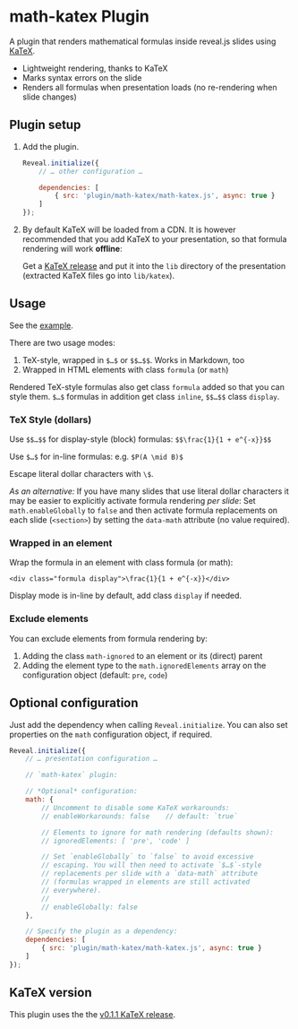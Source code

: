 # math-katex Plugin

A plugin that renders mathematical formulas inside reveal.js slides using
 [KaTeX](https://github.com/Khan/KaTeX]).

- Lightweight rendering, thanks to KaTeX
- Marks syntax errors on the slide
- Renders all formulas when presentation loads (no re-rendering when slide changes)


## Plugin setup

1. Add the plugin.

    ```javascript
    Reveal.initialize({
        // … other configuration …

    	dependencies: [
            { src: 'plugin/math-katex/math-katex.js', async: true }
    	]
    });
    ```
    
2. By default KaTeX will be loaded from a CDN. It is however recommended that you add KaTeX to your presentation, so that formula rendering will work **offline**:

    Get a [KaTeX release](https://github.com/Khan/KaTeX/releases/download/v0.1.1/katex.tar.gz) and put it into the `lib` directory of the presentation (extracted KaTeX files go into `lib/katex`).


## Usage

See the [example](example.html).

There are two usage modes:

1. TeX-style, wrapped in `$…$` or `$$…$$`. Works in Markdown, too
2. Wrapped in HTML elements with class `formula` (or `math`)

Rendered TeX-style formulas also get class `formula` added so that you can style them. `$…$` formulas in addition get class `inline`, `$$…$$` class `display`.


### TeX Style (dollars)

Use `$$…$$` for display-style (block) formulas: `$$\frac{1}{1 + e^{-x}}$$`

Use `$…$` for in-line formulas: e.g. `$P(A \mid B)$`

Escape literal dollar characters with `\$`.

*As an alternative:* If you have many slides that use literal dollar characters it may be easier to explicitly activate formula rendering *per slide*: Set `math.enableGlobally` to `false` and then activate formula replacements on each slide (`<section>`) by setting the `data-math` attribute (no value required).


### Wrapped in an element

Wrap the formula in an element with class formula (or math):

`<div class="formula display">\frac{1}{1 + e^{-x}}</div>`

Display mode is in-line by default, add class `display` if needed.


### Exclude elements

You can exclude elements from formula rendering by:

1. Adding the class `math-ignored` to an element or its (direct) parent
1. Adding the element type to the `math.ignoredElements` array on the configuration object (default: `pre`, `code`)



## Optional configuration

Just add the dependency when calling `Reveal.initialize`. You can also set properties on the `math` configuration object, if required.


```javascript
Reveal.initialize({
    // … presentation configuration …

    // `math-katex` plugin:

    // *Optional* configuration:
    math: {
        // Uncomment to disable some KaTeX workarounds:
        // enableWorkarounds: false    // default: `true`

        // Elements to ignore for math rendering (defaults shown):
        // ignoredElements: [ 'pre', 'code' ]

        // Set `enableGlobally` to `false` to avoid excessive
        // escaping. You will then need to activate `$…$`-style
        // replacements per slide with a `data-math` attribute
        // (formulas wrapped in elements are still activated
        // everywhere).
        //
        // enableGlobally: false
    },

    // Specify the plugin as a dependency:
	dependencies: [
        { src: 'plugin/math-katex/math-katex.js', async: true }
	]
});
```


## KaTeX version

This plugin uses the the [v0.1.1 KaTeX release](https://github.com/Khan/KaTeX/releases/tag/v0.1.1).